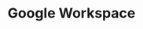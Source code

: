 ---
title: Google Workspace
description: Aprende a dominar las herramienta de Google Workspace y sé más productivo.
---